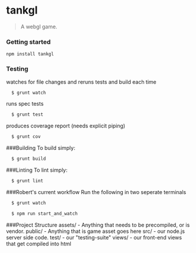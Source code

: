 # tankgl

> A webgl game.

### Getting started

`npm install tankgl`

### Testing

watches for file changes and reruns tests and build each time
```bash
  $ grunt watch
```

runs spec tests
```bash
  $ grunt test
```

produces coverage report (needs explicit piping)
```bash
  $ grunt cov
```

###Building
To build simply:
```bash
  $ grunt build
```

###Linting
To lint simply:
```bash
  $ grunt lint
```

###Robert's current workflow
Run the following in two seperate terminals
```bash
  $ grunt watch
```
```bash
  $ npm run start_and_watch
```

###Project Structure
assets/ - Anything that needs to be precompiled, or is vendor.
public/ - Anything that is game asset goes here
src/ - our node.js server side code.
test/ - our "testing-suite"
views/ - our front-end views that get compiled into html

